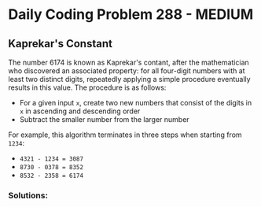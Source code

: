 # Daily Coding Problem 288 - MEDIUM
## Kaprekar's Constant

The number 6174 is known as Kaprekar's contant, after the mathematician who discovered an associated property: 
for all four-digit numbers with at least two distinct digits, repeatedly applying a simple procedure eventually 
results in this value. The procedure is as follows:
* For a given input `x`, create two new numbers that consist of the digits in `x` in ascending and
  descending order
* Subtract the smaller number from the larger number

For example, this algorithm terminates in three steps when starting from `1234`:
* `4321 - 1234 = 3087`
* `8730 - 0378 = 8352`
* `8532 - 2358 = 6174`

### Solutions:
